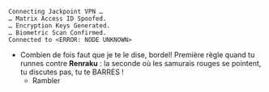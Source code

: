 ﻿    Connecting Jackpoint VPN …
    … Matrix Access ID Spoofed.
    … Encryption Keys Generated.
    … Biometric Scan Confirmed.
    Connected to <ERROR: NODE UNKNOWN>

* Combien de fois faut que je te le dise, bordel! Première règle quand tu runnes contre **Renraku** : la seconde où les samurais rouges se pointent, tu discutes pas, tu te BARRES !
    * Rambler
